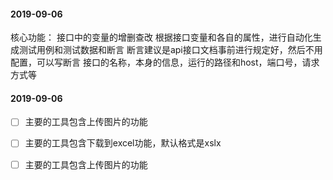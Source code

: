 

#### 2019-09-06 #####
核心功能： 接口中的变量的增删查改
根据接口变量和各自的属性，进行自动化生成测试用例和测试数据和断言
断言建议是api接口文档事前进行规定好，然后不用配置，可以写断言
接口的名称，本身的信息，运行的路径和host，端口号，请求方式等

#### 2019-09-06 #####
-[ ] 主要的工具包含上传图片的功能
-[ ] 主要的工具包含下载到excel功能，默认格式是xslx
-[ ] 主要的工具包含上传图片的功能

